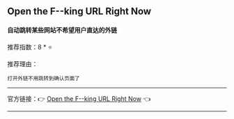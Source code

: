 ## Open the F--king URL Right Now

#### 自动跳转某些网站不希望用户直达的外链

推荐指数：8 * ⭐

推荐理由：

    打开外链不用跳转到确认页面了

---



官方链接：👉 [Open the F--king URL Right Now](
https://greasyfork.org/zh-CN/scripts/412612-open-the-f-king-url-right-now
) 👈


---

















